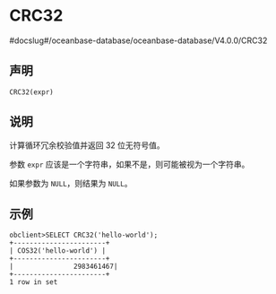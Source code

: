 CRC32 
==========================
#docslug#/oceanbase-database/oceanbase-database/V4.0.0/CRC32


声明 
-----------------------

```unknow
CRC32(expr)
```



说明 
-----------------------

计算循环冗余校验值并返回 32 位无符号值。

参数 `expr` 应该是一个字符串，如果不是，则可能被视为一个字符串。

如果参数为 `NULL`，则结果为 `NULL`。

示例 
-----------------------

```unknow
obclient>SELECT CRC32('hello-world');
+-----------------------+
| COS32('hello-world') |
+-----------------------+
|               2983461467|
+-----------------------+
1 row in set
```


